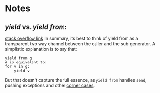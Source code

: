 # Notes
## *yield* vs. *yield from*:
[stack overflow link](https://stackoverflow.com/questions/9708902/in-practice-what-are-the-main-uses-for-the-new-yield-from-syntax-in-python-3)
In summary, its best to think of yield from as a transparent two way channel between the caller and the sub-generator.
A simplistic explanation is to say that\:
```
yield from g
# is equivalent to:
for v in g:
    yield v
```
But that doesn't capture the full essence, as `yield from` handles `send`, pushing exceptions and other [corner cases](https://www.python.org/dev/peps/pep-0380/#id13).
